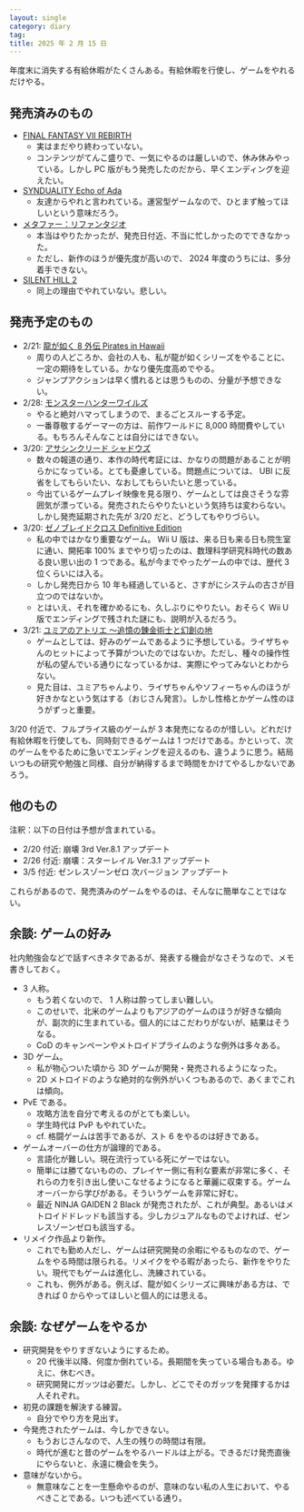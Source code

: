 ```yaml
---
layout: single
category: diary
tag:
title: 2025 年 2 月 15 日
---
```


年度末に消失する有給休暇がたくさんある。有給休暇を行使し、ゲームをやれるだけやる。

## 発売済みのもの

- [FINAL FANTASY VII REBIRTH](https://www.jp.square-enix.com/ffvii_rebirth/)
    - 実はまだやり終わっていない。
    - コンテンツがてんこ盛りで、一気にやるのは厳しいので、休み休みやっている。しかし PC 版がもう発売したのだから、早くエンディングを迎えたい。
- [SYNDUALITY Echo of Ada](https://synduality-ada.bn-ent.net)
    - 友達からやれと言われている。運営型ゲームなので、ひとまず触ってほしいという意味だろう。
- [メタファー：リファンタジオ](https://rpg.jp)
    - 本当はやりたかったが、発売日付近、不当に忙しかったのでできなかった。
    - ただし、新作のほうが優先度が高いので、 2024 年度のうちには、多分着手できない。
- [SILENT HILL 2](https://www.konami.com/games/silenthill/2r/jp/ja/)
    - 同上の理由でやれていない。悲しい。

## 発売予定のもの

- 2/21: [龍が如く 8 外伝 Pirates in Hawaii](https://ryu-ga-gotoku.com/pirate/)
    - 周りの人どころか、会社の人も、私が龍が如くシリーズをやることに、一定の期待をしている。かなり優先度高めでやる。
    - ジャンプアクションは早く慣れるとは思うものの、分量が予想できない。
- 2/28: [モンスターハンターワイルズ](https://www.monsterhunter.com/wilds/ja-jp/)
    - やると絶対ハマってしまうので、まるごとスルーする予定。
    - 一番尊敬するゲーマーの方は、前作ワールドに 8,000 時間費やしている。もちろんそんなことは自分にはできない。
- 3/20: [アサシンクリード シャドウズ](https://www.ubisoft.com/ja-jp/game/assassins-creed/shadows)
    - 数々の報道の通り、本作の時代考証には、かなりの問題があることが明らかになっている。とても憂慮している。問題点については、 UBI に反省をしてもらいたい、なおしてもらいたいと思っている。
    - 今出ているゲームプレイ映像を見る限り、ゲームとしては良さそうな雰囲気が漂っている。発売されたらやりたいという気持ちは変わらない。しかし発売延期された先が 3/20 だと、どうしてもやりづらい。
- 3/20: [ゼノブレイドクロス Definitive Edition](https://www.nintendo.com/jp/switch/bas6a/)
    - 私の中ではかなり重要なゲーム。 Wii U 版は、来る日も来る日も院生室に通い、開拓率 100% までやり切ったのは、数理科学研究科時代の数ある良い思い出の 1 つである。私が今までやったゲームの中では、歴代 3 位くらいには入る。
    - しかし発売日から 10 年も経過していると、さすがにシステムの古さが目立つのではないか。
    - とはいえ、それを確かめるにも、久しぶりにやりたい。おそらく Wii U 版でエンディングで残された謎にも、説明が入るだろう。
- 3/21: [ユミアのアトリエ ～追憶の錬金術士と幻創の地](https://atelier.games/yumia/jp/)
    - ゲームとしては、好みのゲームであるように予想している。ライザちゃんのヒットによって予算がついたのではないか。ただし、種々の操作性が私の望んでいる通りになっているかは、実際にやってみないとわからない。
    - 見た目は、ユミアちゃんより、ライザちゃんやソフィーちゃんのほうが好きかなという気はする（おじさん発言）。しかし性格とかゲーム性のほうがずっと重要。

3/20 付近で、フルプライス級のゲームが 3 本発売になるのが惜しい。どれだけ有給休暇を行使しても、同時刻できるゲームは 1 つだけである。かといって、次のゲームをやるために急いでエンディングを迎えるのも、違うように思う。結局いつもの研究や勉強と同様、自分が納得するまで時間をかけてやるしかないであろう。

## 他のもの

注釈：以下の日付は予想が含まれている。

- 2/20 付近: 崩壊 3rd Ver.8.1 アップデート
- 2/26 付近: 崩壊：スターレイル Ver.3.1 アップデート
- 3/5 付近: ゼンレスゾーンゼロ 次バージョン アップデート

これらがあるので、発売済みのゲームをやるのは、そんなに簡単なことではない。

## 余談: ゲームの好み

社内勉強会などで話すべきネタであるが、発表する機会がなさそうなので、メモ書きしておく。

- 3 人称。
    - もう若くないので、 1 人称は酔ってしまい難しい。
    - このせいで、北米のゲームよりもアジアのゲームのほうが好きな傾向が、副次的に生まれている。個人的にはこだわりがないが、結果はそうなる。
    - CoD のキャンペーンやメトロイドプライムのような例外は多々ある。
- 3D ゲーム。
    - 私が物心ついた頃から 3D ゲームが開発・発売されるようになった。
    - 2D メトロイドのような絶対的な例外がいくつもあるので、あくまでこれは傾向。
- PvE である。
    - 攻略方法を自分で考えるのがとても楽しい。
    - 学生時代は PvP もやれていた。
    - cf. 格闘ゲームは苦手であるが、スト 6 をやるのは好きである。
- ゲームオーバーの仕方が論理的である。
    - 言語化が難しい。現在流行っている死にゲーではない。
    - 簡単には勝てないものの、プレイヤー側に有利な要素が非常に多く、それらの力を引き出し使いこなせるようになると華麗に収束する。ゲームオーバーから学びがある。そういうゲームを非常に好む。
    - 最近 NINJA GAIDEN 2 Black が発売されたが、これが典型。あるいはメトロイドドレッドも該当する。少しカジュアルなものでよければ、ゼンレスゾーンゼロも該当する。
- リメイク作品より新作。
    - これでも勤め人だし、ゲームは研究開発の余暇にやるものなので、ゲームをやる時間は限られる。リメイクをやる暇があったら、新作をやりたい。現代でもゲームは進化し、洗練されている。
    - これも、例外がある。例えば、龍が如くシリーズに興味がある方は、できれば 0 からやってほしいと個人的には思える。

## 余談: なぜゲームをやるか

- 研究開発をやりすぎないようにするため。
    - 20 代後半以降、何度か倒れている。長期間を失っている場合もある。ゆえに、休むべき。
    - 研究開発にガッツは必要だ。しかし、どこでそのガッツを発揮するかは人それぞれ。
- 初見の課題を解決する練習。
    - 自分でやり方を見出す。
- 今発売されたゲームは、今しかできない。
    - もうおじさんなので、人生の残りの時間は有限。
    - 時代が進むと昔のゲームをやるハードルは上がる。できるだけ発売直後にやらないと、永遠に機会を失う。
- 意味がないから。
    - 無意味なことを一生懸命やるのが、意味のない私の人生において、やるべきことである。いつも述べている通り。
